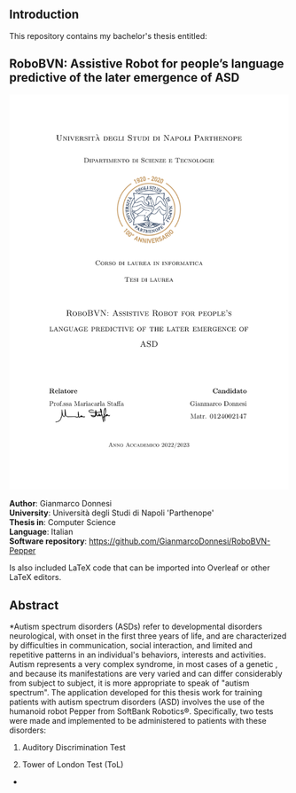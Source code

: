 ## **Introduction**

This repository contains my bachelor's thesis entitled:

## RoboBVN: Assistive Robot for people’s language predictive of the later emergence of ASD

![alt text](https://github.com/GianmarcoDonnesi/Bachelor-thesis-RoboBVN/blob/main/frontespizio.jpg?raw=true)

**Author**: Gianmarco Donnesi  
**University**: Università degli Studi di Napoli 'Parthenope'  
**Thesis in**: Computer Science  
**Language**: Italian  
**Software repository**: https://github.com/GianmarcoDonnesi/RoboBVN-Pepper

Is also included LaTeX code that can be imported into Overleaf or other LaTeX editors.

## Abstract
*Autism spectrum disorders (ASDs) refer to developmental disorders
neurological, with onset in the first three years of life, and are characterized by
difficulties in communication, social interaction, and limited and repetitive patterns
in an individual's behaviors, interests and activities. Autism
represents a very complex syndrome, in most cases of a
genetic , and because its manifestations are very varied and can differ
considerably from subject to subject, it is more appropriate to speak of "autism spectrum".
The application developed
for this thesis work for training patients with autism spectrum disorders (ASD) involves the use of the humanoid robot Pepper from SoftBank Robotics®.
Specifically, two tests were made and implemented to be administered to patients with these disorders:

1. Auditory Discrimination Test

2. Tower of London Test (ToL)
*
